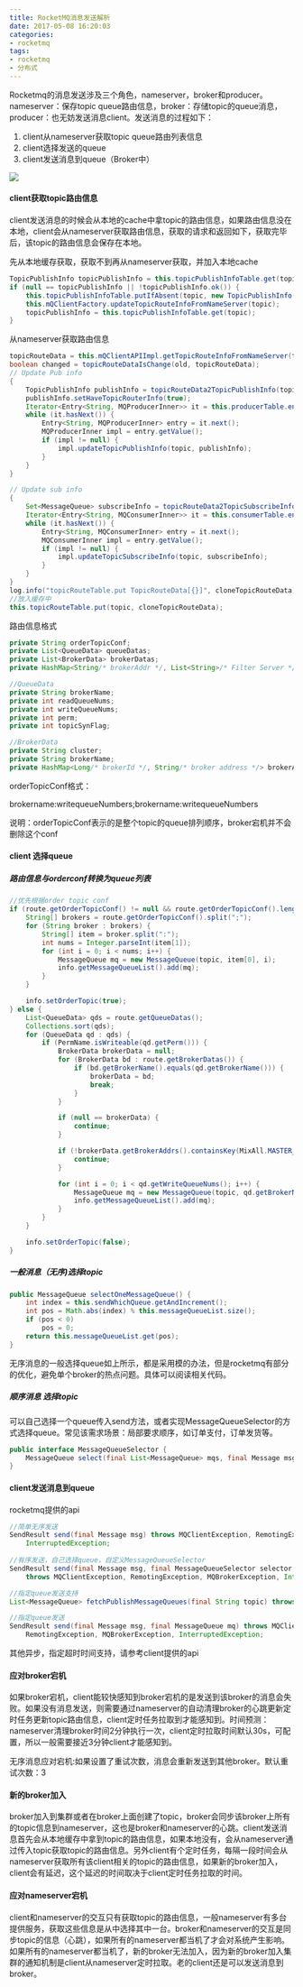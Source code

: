 ```yaml
---
title: RocketMQ消息发送解析
date: 2017-05-08 16:20:03
categories:
- rocketmq
tags:
- rocketmq
- 分布式
---
```


Rocketmq的消息发送涉及三个角色，nameserver，broker和producer。nameserver：保存topic queue路由信息，broker：存储topic的queue消息，producer：也无妨发送消息client。发送消息的过程如下：

1. client从nameserver获取topic queue路由列表信息
2. client选择发送的queue
3. client发送消息到queue（Broker中）

![](http://lindzh.oss-cn-hangzhou.aliyuncs.com/blog/msg_send.png)

#### client获取topic路由信息
client发送消息的时候会从本地的cache中拿topic的路由信息，如果路由信息没在本地，client会从nameserver获取路由信息，获取的请求和返回如下，获取完毕后，该topic的路由信息会保存在本地。

先从本地缓存获取，获取不到再从nameserver获取，并加入本地cache

```java
TopicPublishInfo topicPublishInfo = this.topicPublishInfoTable.get(topic);
if (null == topicPublishInfo || !topicPublishInfo.ok()) {
    this.topicPublishInfoTable.putIfAbsent(topic, new TopicPublishInfo());
    this.mQClientFactory.updateTopicRouteInfoFromNameServer(topic);
    topicPublishInfo = this.topicPublishInfoTable.get(topic);
}
```

从nameserver获取路由信息

```java
topicRouteData = this.mQClientAPIImpl.getTopicRouteInfoFromNameServer(topic, 1000 * 3);
boolean changed = topicRouteDataIsChange(old, topicRouteData);
// Update Pub info
{
    TopicPublishInfo publishInfo = topicRouteData2TopicPublishInfo(topic, topicRouteData);
    publishInfo.setHaveTopicRouterInfo(true);
    Iterator<Entry<String, MQProducerInner>> it = this.producerTable.entrySet().iterator();
    while (it.hasNext()) {
        Entry<String, MQProducerInner> entry = it.next();
        MQProducerInner impl = entry.getValue();
        if (impl != null) {
            impl.updateTopicPublishInfo(topic, publishInfo);
        }
    }
}

// Update sub info
{
    Set<MessageQueue> subscribeInfo = topicRouteData2TopicSubscribeInfo(topic, topicRouteData);
    Iterator<Entry<String, MQConsumerInner>> it = this.consumerTable.entrySet().iterator();
    while (it.hasNext()) {
        Entry<String, MQConsumerInner> entry = it.next();
        MQConsumerInner impl = entry.getValue();
        if (impl != null) {
            impl.updateTopicSubscribeInfo(topic, subscribeInfo);
        }
    }
}
log.info("topicRouteTable.put TopicRouteData[{}]", cloneTopicRouteData);
//放入缓存中
this.topicRouteTable.put(topic, cloneTopicRouteData);

```
路由信息格式

```java
private String orderTopicConf;
private List<QueueData> queueDatas;
private List<BrokerData> brokerDatas;
private HashMap<String/* brokerAddr */, List<String>/* Filter Server */> filterServerTable;

//QueueData
private String brokerName;
private int readQueueNums;
private int writeQueueNums;
private int perm;
private int topicSynFlag;

//BrokerData
private String cluster;
private String brokerName;
private HashMap<Long/* brokerId */, String/* broker address */> brokerAddrs;

```
orderTopicConf格式：

brokername:writequeueNumbers;brokername:writequeueNumbers

说明：orderTopicConf表示的是整个topic的queue排列顺序，broker宕机并不会删除这个conf

#### client 选择queue

##### 路由信息与orderconf转换为queue列表

```java
//优先根据order topic conf
if (route.getOrderTopicConf() != null && route.getOrderTopicConf().length() > 0) {
    String[] brokers = route.getOrderTopicConf().split(";");
    for (String broker : brokers) {
        String[] item = broker.split(":");
        int nums = Integer.parseInt(item[1]);
        for (int i = 0; i < nums; i++) {
            MessageQueue mq = new MessageQueue(topic, item[0], i);
            info.getMessageQueueList().add(mq);
        }
    }

    info.setOrderTopic(true);
} else {
    List<QueueData> qds = route.getQueueDatas();
    Collections.sort(qds);
    for (QueueData qd : qds) {
        if (PermName.isWriteable(qd.getPerm())) {
            BrokerData brokerData = null;
            for (BrokerData bd : route.getBrokerDatas()) {
                if (bd.getBrokerName().equals(qd.getBrokerName())) {
                    brokerData = bd;
                    break;
                }
            }

            if (null == brokerData) {
                continue;
            }

            if (!brokerData.getBrokerAddrs().containsKey(MixAll.MASTER_ID)) {
                continue;
            }

            for (int i = 0; i < qd.getWriteQueueNums(); i++) {
                MessageQueue mq = new MessageQueue(topic, qd.getBrokerName(), i);
                info.getMessageQueueList().add(mq);
            }
        }
    }

    info.setOrderTopic(false);
}

```

#####  一般消息（无序)选择topic

```java
public MessageQueue selectOneMessageQueue() {
    int index = this.sendWhichQueue.getAndIncrement();
    int pos = Math.abs(index) % this.messageQueueList.size();
    if (pos < 0)
        pos = 0;
    return this.messageQueueList.get(pos);
}

```
无序消息的一般选择queue如上所示，都是采用模的办法，但是rocketmq有部分的优化，避免单个broker的热点问题。具体可以阅读相关代码。

##### 顺序消息 选择topic
可以自己选择一个queue传入send方法，或者实现MessageQueueSelector的方式选择queue。常见该需求场景：局部要求顺序，如订单支付，订单发货等。

```java
public interface MessageQueueSelector {
    MessageQueue select(final List<MessageQueue> mqs, final Message msg, final Object arg);
}
```


#### client发送消息到queue
rocketmq提供的api

```java
//简单无序发送
SendResult send(final Message msg) throws MQClientException, RemotingException, MQBrokerException,
	InterruptedException;
	
//有序发送，自己选择queue，自定义MessageQueueSelector
SendResult send(final Message msg, final MessageQueueSelector selector, final Object arg)
	throws MQClientException, RemotingException, MQBrokerException, InterruptedException;

//指定queue发送支持
List<MessageQueue> fetchPublishMessageQueues(final String topic) throws MQClientException;

//指定queue发送
SendResult send(final Message msg, final MessageQueue mq) throws MQClientException,
    RemotingException, MQBrokerException, InterruptedException;
```
其他异步，指定超时时间支持，请参考client提供的api

#### 应对broker宕机
如果broker宕机，client能较快感知到broker宕机的是发送到该broker的消息会失败。如果没有消息发送，则需要通过nameserver的自动清理broker的心跳更新定时任务更新topic路由信息，client定时任务拉取到才能感知到。时间预测：nameserver清理broker时间2分钟执行一次，client定时拉取时间默认30s，可配置，所以一般需要接近3分钟client才能感知到。

无序消息应对宕机:如果设置了重试次数，消息会重新发送到其他broker。默认重试次数：3

#### 新的broker加入
broker加入到集群或者在broker上面创建了topic，broker会同步该broker上所有的topic信息到nameserver，这也是broker和nameserver的心跳。client发送消息首先会从本地缓存中拿到topic的路由信息，如果本地没有，会从nameserver通过传入topic获取topic的路由信息。另外client有个定时任务，每隔一段时间会从nameserver获取所有该client相关的topic的路由信息，如果新的broker加入，client会有延迟，这个延迟的时间取决于client定时任务拉取的时间。


#### 应对nameserver宕机
client和nameserver的交互只有获取topic的路由信息，一般nameserver有多台提供服务，获取这些信息是从中选择其中一台。broker和nameserver的交互是同步topic的信息（心跳），如果所有的nameserver都当机了才会对系统产生影响。如果所有的nameserver都当机了，新的broker无法加入，因为新的broker加入集群的通知机制是client从nameserver定时拉取。老的client还是可以发送消息到broker。

